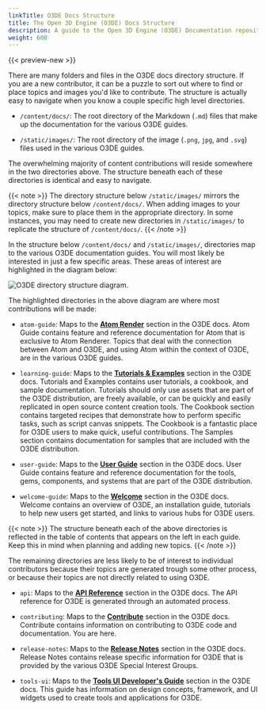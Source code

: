 ```yaml
---
linkTitle: O3DE Docs Structure
title: The Open 3D Engine (O3DE) Docs Structure 
description: A guide to the Open 3D Engine (O3DE) Documentation repository structure.
weight: 600
---
```


{{< preview-new >}}

There are many folders and files in the O3DE docs directory structure. If you are a new contributor, it can be a puzzle to sort out where to find or place topics and images you'd like to contribute. The structure is actually easy to navigate when you know a couple specific high level directories.

* `/content/docs/`: The root directory of the Markdown (`.md`) files that make up the documentation for the various O3DE guides.

* `/static/images/`: The root directory of the image (`.png`, `jpg`, and `.svg`) files used in the various O3DE guides.

The overwhelming majority of content contributions will reside somewhere in the two directories above. The structure beneath each of these directories is identical and easy to navigate.

{{< note >}}
The directory structure below `/static/images/` mirrors the directory structure below `/content/docs/`. When adding images to your topics, make sure to place them in the appropriate directory. In some instances, you may need to create new directories in `/static/images/` to replicate the structure of `/content/docs/`.
{{< /note >}}

In the structure below `/content/docs/` and `/static/images/`, directories map to the various O3DE documentation guides. You will most likely be interested in just a few specific areas. These areas of interest are highlighted in the diagram below:

![O3DE directory structure diagram.](/images/contributing/to-docs/o3de-directory-structure.svg "O3DE important directories.")

The highlighted directories in the above diagram are where most contributions will be made:

* `atom-guide`: Maps to the [**Atom Render**](/docs/atom-guide/) section in the O3DE docs. Atom Guide contains feature and reference documentation for Atom that is exclusive to Atom Renderer. Topics that deal with the connection between Atom and O3DE, and using Atom within the context of O3DE, are in the various O3DE guides.

* `learning-guide`: Maps to the [**Tutorials & Examples**](/docs/learning-guide/) section in the O3DE docs. Tutorials and Examples contains user tutorials, a cookbook, and sample documentation. Tutorials should only use assets that are part of the O3DE distribution, are freely available, or can be quickly and easily replicated in open source content creation tools. The Cookbook section contains targeted recipes that demonstrate how to perform specific tasks, such as script canvas snippets. The Cookbook is a fantastic place for O3DE users to make quick, useful contributions. The Samples section contains documentation for samples that are included with the O3DE distribution.

* `user-guide`: Maps to the [**User Guide**](/docs/user-guide/) section in the O3DE docs. User Guide contains feature and reference documentation for the tools, gems, components, and systems that are part of the O3DE distribution.

* `welcome-guide`: Maps to the [**Welcome**](/docs/welcome-guide/) section in the O3DE docs. Welcome contains an overview of O3DE, an installation guide, tutorials to help new users get started, and links to various hubs for O3DE users.

{{< note >}}
The structure beneath each of the above directories is reflected in the table of contents that appears on the left in each guide. Keep this in mind when planning and adding new topics.
{{< /note >}}

The remaining directories are less likely to be of interest to individual contributors because their topics are generated trough some other process, or because their topics are not directly related to using O3DE.

* `api`: Maps to the [**API Reference**](/docs/api/) section in the O3DE docs. The API reference for O3DE is generated through an automated process.

* `contributing`: Maps to the [**Contribute**](/docs/contributing/) section in the O3DE docs. Contribute contains information on contributing to O3DE code and documentation. You are here.

* `release-notes`: Maps to the [**Release Notes**](/docs/release-notes/) section in the O3DE docs. Release Notes contains release specific information for O3DE that is provided by the various O3DE Special Interest Groups.

* `tools-ui`: Maps to the [**Tools UI Developer's Guide**](/docs/tools-ui/) section in the O3DE docs. This guide has information on design concepts, framework, and UI widgets used to create tools and applications for O3DE.
